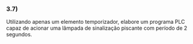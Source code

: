 ### 3.7)
Utilizando apenas um elemento temporizador, elabore um programa PLC capaz de acionar uma lâmpada de sinalização piscante com período de 2 segundos.